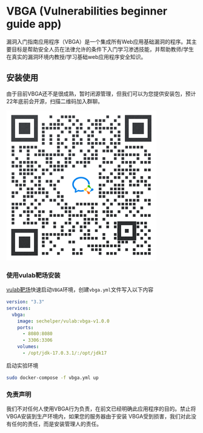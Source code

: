 #  VBGA (Vulnerabilities beginner guide app)

漏洞入门指南应用程序（VBGA）是一个集成所有Web应用基础漏洞的程序。其主要目标是帮助安全人员在法律允许的条件下入门学习渗透技能，并帮助教师/学生在真实的漏洞环境内教授/学习基础web应用程序安全知识。

## 安装使用

由于目前VBGA还不是很成熟，暂时闭源管理，但我们可以为您提供安装包，预计22年底前会开源，扫描二维码加入群聊。

![vulab-vbga](img/qrcode-vulab-vbga.png)

### 使用vulab靶场安装

[vulab靶场]()快速启动`VBGA`环境，创建`vbga.yml`文件写入以下内容

```yml
version: "3.3"
services:
  vbga:
    image: sechelper/vulab:vbga-v1.0.0
    ports:
      - 8080:8080
      - 3306:3306
    volumes:
      - /opt/jdk-17.0.3.1/:/opt/jdk17
```

启动实验环境

```bash
sudo docker-compose -f vbga.yml up
```

### 免责声明

我们不对任何人使用VBGA行为负责，在前文已经明确此应用程序的目的。禁止将VBGA安装到生产环境内，如果您的服务器由于安装 VBGA受到损害，我们对此没有任何的责任，而是安装管理人的责任。
